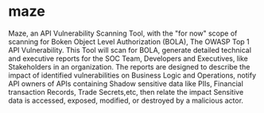 # maze
Maze, an API Vulnerability Scanning Tool, with the "for now" scope of scanning for Boken Object Level Authorization (BOLA), The OWASP Top 1 API Vulnerability. This Tool will scan for BOLA, generate detailed technical and executive reports for the SOC Team, Developers and Executives, like Stakeholders in an organization. The reports are designed to describe the impact of identified vulnerabilities on Business Logic and Operations, notify API owners of APIs containing Shadow sensitive data like PIIs, Financial transaction Records, Trade Secrets,etc, then relate the impact Sensitive data is accessed, exposed, modified, or destroyed by a malicious actor.
